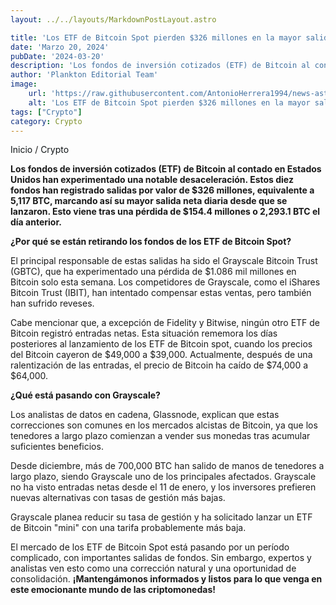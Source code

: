 ```yaml
---
layout: ../../layouts/MarkdownPostLayout.astro

title: 'Los ETF de Bitcoin Spot pierden $326 millones en la mayor salida diaria desde su lanzamiento'
date: 'Marzo 20, 2024'
pubDate: '2024-03-20'
description: 'Los fondos de inversión cotizados (ETF) de Bitcoin al contado en Estados Unidos han experimentado una notable desaceleración'
author: 'Plankton Editorial Team'
image:
    url: 'https://raw.githubusercontent.com/AntonioHerrera1994/news-astro/master/src/assets/crypto/crypto23.webp'
    alt: 'Los ETF de Bitcoin Spot pierden $326 millones en la mayor salida diaria desde su lanzamiento'
tags: ["Crypto"]
category: Crypto
---
```


<span><a href="/" style="text-decoration:none;color:#0F1416">Inicio</a> / <a href="/crypto" style="text-decoration:none;color:#0F1416">Crypto</a></span>


<p style="font-weight: bold;">Los fondos de inversión cotizados (ETF) de Bitcoin al contado en Estados Unidos han experimentado una notable desaceleración. Estos diez fondos han registrado salidas por valor de $326 millones, equivalente a 5,117 BTC, marcando así su mayor salida neta diaria desde que se lanzaron. Esto viene tras una pérdida de $154.4 millones o 2,293.1 BTC el día anterior.</p>

**¿Por qué se están retirando los fondos de los ETF de Bitcoin Spot?**

El principal responsable de estas salidas ha sido el Grayscale Bitcoin Trust (GBTC), que ha experimentado una pérdida de $1.086 mil millones en Bitcoin solo esta semana. Los competidores de Grayscale, como el iShares Bitcoin Trust (IBIT), han intentado compensar estas ventas, pero también han sufrido reveses.

Cabe mencionar que, a excepción de Fidelity y Bitwise, ningún otro ETF de Bitcoin registró entradas netas. Esta situación rememora los días posteriores al lanzamiento de los ETF de Bitcoin spot, cuando los precios del Bitcoin cayeron de $49,000 a $39,000. Actualmente, después de una ralentización de las entradas, el precio de Bitcoin ha caído de $74,000 a $64,000.

**¿Qué está pasando con Grayscale?**

Los analistas de datos en cadena, Glassnode, explican que estas correcciones son comunes en los mercados alcistas de Bitcoin, ya que los tenedores a largo plazo comienzan a vender sus monedas tras acumular suficientes beneficios.

Desde diciembre, más de 700,000 BTC han salido de manos de tenedores a largo plazo, siendo Grayscale uno de los principales afectados. Grayscale no ha visto entradas netas desde el 11 de enero, y los inversores prefieren nuevas alternativas con tasas de gestión más bajas.

Grayscale planea reducir su tasa de gestión y ha solicitado lanzar un ETF de Bitcoin "mini" con una tarifa probablemente más baja.

El mercado de los ETF de Bitcoin Spot está pasando por un período complicado, con importantes salidas de fondos. Sin embargo, expertos y analistas ven esto como una corrección natural y una oportunidad de consolidación. 
**¡Mantengámonos informados y listos para lo que venga en este emocionante mundo de las criptomonedas!**

